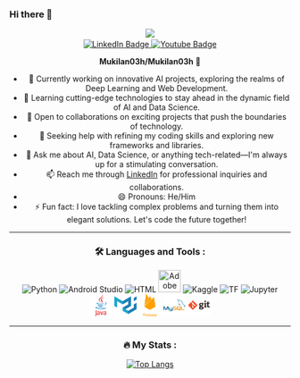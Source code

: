 ### Hi there 👋

<div id="header" align="center">
  <img src="https://media.giphy.com/media/qgQUggAC3Pfv687qPC/giphy.gif" width="200"/>




<div id="badges">
  <a href="https://www.linkedin.com/in/karmukilandk/">
    <img src="https://img.shields.io/badge/LinkedIn-blue?style=for-the-badge&logo=linkedin&logoColor=white" alt="LinkedIn Badge"/>
  </a>
  <a href="https://www.youtube.com/@karmukilandk4663">
    <img src="https://img.shields.io/badge/YouTube-red?style=for-the-badge&logo=youtube&logoColor=white" alt="Youtube Badge"/>
  </a>
</div>




**Mukilan03h/Mukilan03h** 🚀

- 🔭 Currently working on innovative AI projects, exploring the realms of Deep Learning and Web Development.
- 🌱 Learning cutting-edge technologies to stay ahead in the dynamic field of AI and Data Science.
- 👯 Open to collaborations on exciting projects that push the boundaries of technology.
- 🤔 Seeking help with refining my coding skills and exploring new frameworks and libraries.
- 💬 Ask me about AI, Data Science, or anything tech-related—I'm always up for a stimulating conversation.
- 📫 Reach me through [LinkedIn](https://www.linkedin.com/in/karmukilandk/) for professional inquiries and collaborations.
- 😄 Pronouns: He/Him
- ⚡ Fun fact: I love tackling complex problems and turning them into elegant solutions. Let's code the future together!








---

### :hammer_and_wrench: Languages and Tools :

<div align="center">
    <img src="https://cdn.jsdelivr.net/gh/devicons/devicon/icons/python/python-original.svg" title="Python" alt="Python" width="40" height="40"/>
    <img src="https://cdn.jsdelivr.net/gh/devicons/devicon/icons/androidstudio/androidstudio-original.svg" title="Android Studio" alt="Android Studio" width="40" height="40"/>
    <img src="https://cdn.jsdelivr.net/gh/devicons/devicon/icons/html5/html5-original-wordmark.svg" title="HTML" alt="HTML" width="40" height="40"/>
    <img src="https://cdn.jsdelivr.net/gh/devicons/devicon/icons/illustrator/illustrator-line.svg" title="Adobe Illustrator" width="40" height="40"/>
    <img src="https://cdn.jsdelivr.net/gh/devicons/devicon/icons/kaggle/kaggle-original-wordmark.svg" title="Kaggle" alt="Kaggle" width="40" height="40"/>
    <img src="https://cdn.jsdelivr.net/gh/devicons/devicon/icons/tensorflow/tensorflow-original.svg" title="Tensorflow" alt="TF" width="40" height="40"/>
    <img src="https://cdn.jsdelivr.net/gh/devicons/devicon/icons/jupyter/jupyter-original-wordmark.svg" title="Jupyter" alt="Jupyter" width="40" height="40"/>
</div>

<div align="center">
    <img src="https://github.com/devicons/devicon/blob/master/icons/java/java-original-wordmark.svg" title="Java" alt="Java" width="40" height="40"/>
    <img src="https://github.com/devicons/devicon/blob/master/icons/materialui/materialui-original.svg" title="Material UI" alt="Material UI" width="40" height="40"/>
    <img src="https://github.com/devicons/devicon/blob/master/icons/firebase/firebase-plain-wordmark.svg" title="Firebase" alt="Firebase" width="40" height="40"/>
    <img src="https://github.com/devicons/devicon/blob/master/icons/mysql/mysql-original-wordmark.svg" title="MySQL" alt="MySQL" width="40" height="40"/>
    <img src="https://github.com/devicons/devicon/blob/master/icons/git/git-original-wordmark.svg" title="Git" alt="Git" width="40" height="40"/>
</div>




---

### :fire: My Stats :

[![Top Langs](https://github-readme-stats.vercel.app/api/top-langs/?username=github.com/Mukilan03h&layout=compact&theme=vision-friendly-dark)](https://github.com/anuraghazra/github-readme-stats)

